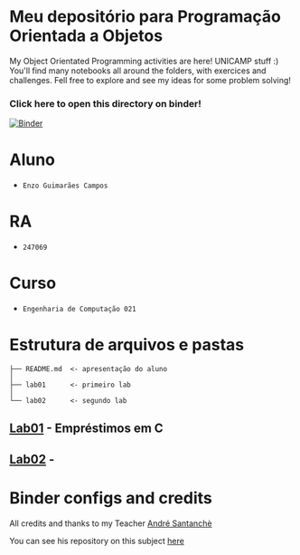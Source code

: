 # Meu depositório para Programação Orientada a Objetos
My Object Orientated Programming activities are here! UNICAMP stuff :)
You'll find many notebooks all around the folders, with exercices and challenges.
Fell free to explore and see my ideas for some problem solving!

### Click here to open this directory on binder!
[![Binder](https://mybinder.org/badge_logo.svg)](https://mybinder.org/v2/gh/NuitJack/POOstuff_247069/HEAD)

# Aluno
* `Enzo Guimarães Campos`

# RA
* `247069`

# Curso
* `Engenharia de Computação 021`

# Estrutura de arquivos e pastas
~~~
├── README.md  <- apresentação do aluno
│
├── lab01      <- primeiro lab
│
└── lab02      <- segundo lab
~~~

## [Lab01](https://github.com/NuitJack/POOstuff_247069/tree/main/lab01) - Empréstimos em C

## [Lab02]() - 

# Binder configs and credits
All credits and thanks to my Teacher [André Santanchè](https://www.ic.unicamp.br/~santanch/index.html)

You can see his repository on this subject [here](https://github.com/santanche/java2learn)
